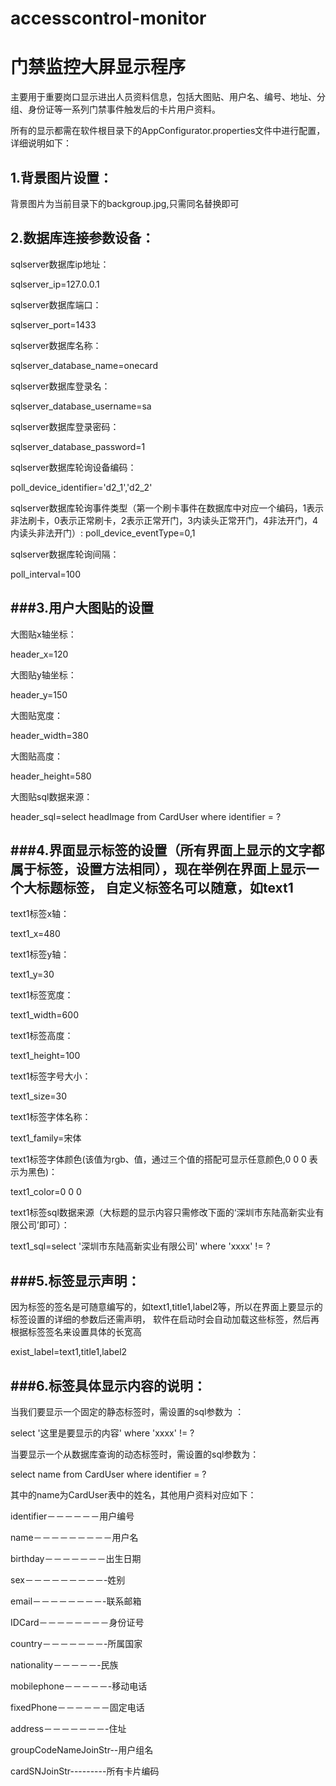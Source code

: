 # accesscontrol-monitor
门禁监控大屏显示程序
===================================

主要用于重要岗口显示进出人员资料信息，包括大图贴、用户名、编号、地址、分组、身份证等一系列门禁事件触发后的卡片用户资料。

所有的显示都需在软件根目录下的AppConfigurator.properties文件中进行配置，详细说明如下：

1.背景图片设置：
----------------------------------- 

背景图片为当前目录下的backgroup.jpg,只需同名替换即可


2.数据库连接参数设备：
----------------------------------- 

sqlserver数据库ip地址：

sqlserver_ip=127.0.0.1

sqlserver数据库端口：

sqlserver_port=1433

sqlserver数据库名称：

sqlserver_database_name=onecard

sqlserver数据库登录名：

sqlserver_database_username=sa

sqlserver数据库登录密码：

sqlserver_database_password=1

sqlserver数据库轮询设备编码：

poll_device_identifier='d2_1','d2_2'

sqlserver数据库轮询事件类型（第一个刷卡事件在数据库中对应一个编码，1表示非法刷卡，0表示正常刷卡，2表示正常开门，3内读头正常开门，4非法开门，4内读头非法开门）:
poll_device_eventType=0,1

sqlserver数据库轮询间隔：

poll_interval=100


###3.用户大图贴的设置
----------------------------------- 

大图贴x轴坐标：

header_x=120

大图贴y轴坐标：

header_y=150

大图贴宽度：

header_width=380

大图贴高度：

header_height=580

大图贴sql数据来源：

header_sql=select headImage from CardUser where identifier = ?


###4.界面显示标签的设置（所有界面上显示的文字都属于标签，设置方法相同），现在举例在界面上显示一个大标题标签，
自定义标签名可以随意，如text1
----------------------------------- 

text1标签x轴：

text1_x=480


text1标签y轴：

text1_y=30

text1标签宽度：

text1_width=600

text1标签高度：

text1_height=100

text1标签字号大小：

text1_size=30

text1标签字体名称：

text1_family=宋体

text1标签字体颜色(该值为rgb、值，通过三个值的搭配可显示任意颜色,0 0 0 表示为黑色)：

text1_color=0 0 0

text1标签sql数据来源（大标题的显示内容只需修改下面的‘深圳市东陆高新实业有限公司’即可）：

text1_sql=select '深圳市东陆高新实业有限公司' where 'xxxx' != ?


###5.标签显示声明：
----------------------------------- 

因为标签的签名是可随意编写的，如text1,title1,label2等，所以在界面上要显示的标签设置的详细的参数后还需声明，
软件在启动时会自动加载这些标签，然后再根据标签签名来设置具体的长宽高

exist_label=text1,title1,label2


###6.标签具体显示内容的说明：
----------------------------------- 

当我们要显示一个固定的静态标签时，需设置的sql参数为 ：

select '这里是要显示的内容' where 'xxxx' != ?

当要显示一个从数据库查询的动态标签时，需设置的sql参数为：

select name from CardUser where identifier = ?

其中的name为CardUser表中的姓名，其他用户资料对应如下：

identifier－－－－－－用户编号

name－－－－－－－－－用户名

birthday－－－－－－－出生日期

sex－－－－－－－－－-姓别

email－－－－－－－－-联系邮箱

IDCard－－－－－－－－身份证号

country－－－－－－－-所属国家

nationality－－－－－-民族

mobilephone－－－－－-移动电话

fixedPhone－－－－－－固定电话

address－－－－－－－-住址

groupCodeNameJoinStr--用户组名

cardSNJoinStr---------所有卡片编码


